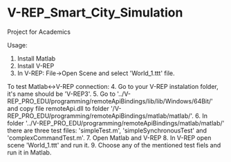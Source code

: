 # V-REP_Smart_City_Simulation
Project for Academics

Usage:
1. Install Matlab
2. Install V-REP
3. In V-REP: File->Open Scene and select 'World_1.ttt' file.

To test Matlab<->V-REP connection:
4. Go to your V-REP instalation folder, it's name should be 'V-REP3'.
5. Go to '../V-REP_PRO_EDU/programming/remoteApiBindings/lib/lib/Windows/64Bit/' and copy file remoteApi.dll to folder '/V-REP_PRO_EDU/programming/remoteApiBindings/matlab/matlab/'.
6. In folder '../V-REP_PRO_EDU/programming/remoteApiBindings/matlab/matlab/' there are three test files: 'simpleTest.m', 'simpleSynchronousTest' and 'complexCommandTest.m'.
7. Open Matlab and V-REP
8. In V-REP open scene 'World_1.ttt' and run it.
9. Choose any of the mentioned test fiels and run it in Matlab.